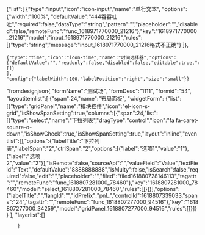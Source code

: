{"list":[
    {"type":"input","icon":"icon-input","name":"单行文本",
    "options":{"width":"100%",
    "defaultValue":"444吞吞吐吐","required":false,"dataType":"string","pattern":"","placeholder":"","disabled":false,"remoteFunc":"func_1618971770000_21216"},"key":"1618971770000_21216","model":"input_1618971770000_21216","rules":[{"type":"string","message":"input_1618971770000_21216格式不正确"}
    ]},

    {"type":"time","icon":"icon-time","name":"时间选择器","options":{"defaultValue":"","readonly":false,"disabled":false,"editable":true,"clearable":true,"placeholder":"","startPlaceholder":"","endPlaceholder":"","isRange":false,"arrowControl":true,"format":"HH:mm:ss","required":false,"width":"","remoteFunc":"func_1618972211000_58708"},"key":"1618972211000_58708","model":"time_1618972211000_58708","rules":[]}
    ],
    "config":{"labelWidth":100,"labelPosition":"right","size":"small"}}




"fromdesignjson{
    "formName":"测试场",
    "formDesc":"1111",
    "formid":"54",
    "layoutitemlist":[
        {"span":24,"name":"布局面板",
        "widgetForm":
        {"list":[{"type":"gridPanel","name":"模块控件","icon":"el-icon-s-grid","isShowSpanSetting":true,"columns":[{"span":24,"list":[{"type":"select","name":"下拉列表","dragType":"control","icon":"fa fa-caret-square-o-down","isShowCheck":true,"isShowSpanSetting":true,"layout":"inline","eventlist":[],"options":{"labelTitle":"下拉列表","labelSpan":"2","ctrlSpan":"2","options":[{"label":"选项1","value":"1"},{"label":"选项2","value":"2"}],"isRemote":false,"sourceApi":"","valueField":"Value","textField":"Text","defaultValue":"8888888888","isMulty":false,"isSearch":false,"required":false,"edit":"","placeholder":"","filed":"filed161880728146113","tagattr":"","remoteFunc":"func_1618807281000_78460"},"key":"1618807281000_78460","model":"select_1618807281000_78460","rules":[]}]}],"options":{"labelTitle":"","langId":"","idPrefix":"pnl_","controlId":1618807339033,"spans":"24","tagattr":"","remoteFunc":"func_1618807277000_94516"},"key":"1618807277000_34259","model":"gridPanel_1618807277000_94516","rules":[]}]}
        }
        ],
        "layerlist":[]

        }